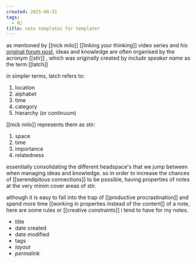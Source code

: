 ```yaml
---
created: 2025-08-31
tags:
  - 0🌲
title: note templates for templater
---
```


as mentioned by [[nick milo]] [[linking your thinking]] video series and his [original forum post](https://forum.obsidian.md/t/the-ultimate-folder-system-a-quixotic-journey-to-ace/63483), ideas and knowledge are often organised by the acronym [[stir]] , which was originally created by *include speaker name* as the term [[latch]]

in simpler terms, latch refers to:
1. location
2. alphabet
3. time
4. category
5. hierarchy (or continuum)

[[nick milo]] represents them as stir:
1. space
2. time
3. importance
4. relatedness

essentially consolidating the different headspace's that we jump between when managing ideas and knowledge. so in order to increase the chances of [[serendipitous connections]] to be possible, having properties of notes at the very minim cover areas of stir.

although it is easy to fall into the trap of [[productive procrastination]] and spend more time [[working in properties instead of the content]] of a note, here are some rules or [[creative constraints]] i tend to have for my notes.

- title
- date created
- date modified
- tags
- *layout*
- *permalink*

